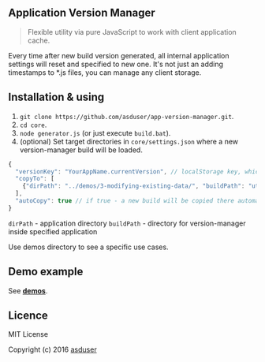 ## Application Version Manager

> Flexible utility via pure JavaScript to work with client application cache. 

Every time after new build version generated, all internal application settings will reset and specified to new one.
It's not just an adding timestamps to *.js files, you can manage any client storage.

## Installation & using

1. `git clone https://github.com/asduser/app-version-manager.git`.
2. `cd core`.
2. `node generator.js` (or just execute `build.bat`).
3. (optional) Set target directories in `core/settings.json` where a new version-manager build will be loaded.

```javascript
{
  "versionKey": "YourAppName.currentVersion", // localStorage key, which contains info about current build
  "copyTo": [
    {"dirPath": "../demos/3-modifying-existing-data/", "buildPath": "utils/app-version-manager/"}
  ],
  "autoCopy": true // if true - a new build will be copied there automatically according to "copyTo" parameters, otherwise - will be created just a new version-manager build.
}
```

`dirPath` - application directory
`buildPath` - directory for version-manager inside specified application

Use demos directory to see a specific use cases.

## Demo example

See [**demos**](https://github.com/asduser/app-version-manager/tree/master/demos/). 

## Licence

MIT License

Copyright (c) 2016 [asduser](https://github.com/asduser)